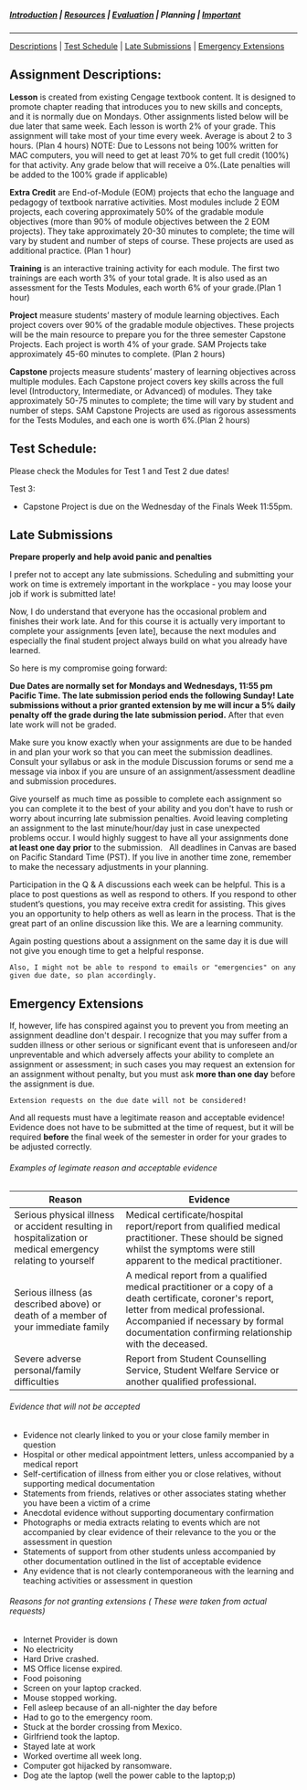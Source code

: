 ##### [Introduction](introduction) | [Resources](resources) | [Evaluation](evaluation) | Planning | [Important](important)
***
[Descriptions](#assignment-descriptions) | [Test Schedule](#test-schedule) | [Late Submissions](#late-submissions) | [Emergency Extensions](#emergency-extensions)

## Assignment Descriptions:
**Lesson** is created from existing Cengage textbook content. It is designed to promote chapter reading that introduces you to new skills and concepts, and it is normally due on Mondays. Other assignments listed below will be due later that same week. Each lesson is worth 2% of your grade. This assignment will take most of your time every week. Average is about 2 to 3 hours. (Plan 4 hours) NOTE: Due to Lessons not being 100% written for MAC computers, you will need to get at least 70% to get full credit (100%) for that activity. Any grade below that will receive a 0%.(Late penalties will be added to the 100% grade if applicable) 

**Extra Credit** are End-of-Module (EOM) projects that echo the language and pedagogy of textbook narrative activities. Most modules include 2 EOM projects, each covering approximately 50% of the gradable module objectives (more than 90% of module objectives between the 2 EOM projects). They take approximately 20-30 minutes to complete; the time will vary by student and number of steps of course. These projects are used as additional practice. (Plan 1 hour)

**Training** is an interactive training activity for each module. The first two trainings are each worth 3% of your total grade. It is also used as an assessment for the Tests Modules, each worth 6% of your grade.(Plan 1 hour)

**Project** measure students’ mastery of module learning objectives. Each project covers over 90% of the gradable module objectives. These projects will be the main resource to prepare you for the three semester Capstone Projects. Each project is worth 4% of your grade. SAM Projects take approximately 45-60 minutes to complete. (Plan 2 hours) 

**Capstone** projects measure students’ mastery of learning objectives across multiple modules. Each Capstone project covers key skills across the full level (Introductory, Intermediate, or Advanced) of modules. They take approximately 50-75 minutes to complete; the time will vary by student and number of steps. SAM Capstone Projects are used as rigorous assessments for the Tests Modules, and each one is worth 6%.(Plan 2 hours)  

## Test Schedule:
Please check the Modules for Test 1 and Test 2 due dates!

Test 3:
* Capstone Project is due on the Wednesday of the Finals Week 11:55pm. 

## Late Submissions
**Prepare properly and help avoid panic and penalties**

I prefer not to accept any late submissions. Scheduling and submitting your work on time is extremely important in the workplace - you may loose your job if work is submitted late!

Now, I do understand that everyone has the occasional problem and finishes their work late. And for this course it is actually very important to complete your assignments [even late], because the next modules and especially the final student project always build on what you already have learned.

So here is my compromise going forward:

**Due Dates are normally set for Mondays and Wednesdays, 11:55 pm Pacific Time. The late submission period ends the following Sunday! Late submissions without a prior granted extension by me will incur a 5% daily penalty off the grade during the late submission period.** After that even late work will not be graded.

Make sure you know exactly when your assignments are due to be handed in and plan your work so that you can meet the submission deadlines. Consult your syllabus or ask in the module Discussion forums or send me a message via inbox if you are unsure of an assignment/assessment deadline and submission procedures.

Give yourself as much time as possible to complete each assignment so you can complete it to the best of your ability and you don't have to rush or worry about incurring late submission penalties. Avoid leaving completing an assignment to the last minute/hour/day just in case unexpected problems occur. I would highly suggest to have all your assignments done **at least one day prior** to the submission.
 
All deadlines in Canvas are based on Pacific Standard Time (PST). If you live in another time zone, remember to make the necessary adjustments in your planning.

Participation in the Q & A discussions each week can be helpful. This is a place to post questions as well as respond to others. If you respond to other student’s questions, you may receive extra credit for assisting. This gives you an opportunity to help others as well as learn in the process. That is the great part of an online discussion like this. We are a learning community.

Again posting questions about a assignment on the same day it is due will not give you enough time to get a helpful response.

```Also, I might not be able to respond to emails or "emergencies" on any given due date, so plan accordingly.```

## Emergency Extensions
If, however, life has conspired against you to prevent you from meeting an assignment deadline don't despair. I recognize that you may suffer from a sudden illness or other serious or significant event that is unforeseen and/or unpreventable and which adversely affects your ability to complete an assignment or assessment; in such cases you may request an extension for an assignment without penalty, but you must ask **more than one day** before the assignment is due. 

```Extension requests on the due date will not be considered!```

And all requests must have a legitimate reason and acceptable evidence! Evidence does not have to be submitted at the time of request, but it will be required **before** the final week of the semester in order for your grades to be adjusted correctly.   

###### Examples of legimate reason and acceptable evidence

|Reason| Evidence |
|--------|--------|
| Serious physical illness or accident resulting in hospitalization or medical emergency relating to yourself | Medical certificate/hospital report/report from qualified medical practitioner. These should be signed whilst the symptoms were still apparent to the medical practitioner. |
| Serious illness (as described above) or death of a member of your immediate family | A medical report from a qualified medical practitioner or a copy of a death certificate, coroner's report, letter from medical professional. Accompanied if necessary by formal documentation confirming relationship with the deceased.| 
|Severe adverse personal/family difficulties | Report from Student Counselling Service, Student Welfare Service or another qualified professional.|


###### Evidence that will not be accepted
*   Evidence not clearly linked to you or your close family member in question
*   Hospital or other medical appointment letters, unless accompanied by a medical report
*   Self-certification of illness from either you or close relatives, without supporting medical documentation
*   Statements from friends, relatives or other associates stating whether you have been a victim of a crime
*   Anecdotal evidence without supporting documentary confirmation
*   Photographs or media extracts relating to events which are not accompanied by clear evidence of their relevance to the you or the assessment in question
*   Statements of support from other students unless accompanied by other documentation outlined in the list of acceptable evidence
*   Any evidence that is not clearly contemporaneous with the learning and teaching activities or assessment in question

###### Reasons for not granting extensions ( These were taken from actual requests)
*   Internet Provider is down
*   No electricity
*   Hard Drive crashed.
*   MS Office license expired.
*   Food poisoning
*   Screen on your laptop cracked.
*   Mouse stopped working.
*   Fell asleep because of an all-nighter the day before
*   Had to go to the emergency room.
*   Stuck at the border crossing from Mexico.
*   Girlfriend took the laptop.
*   Stayed late at work
*   Worked overtime all week long.
*   Computer got hijacked by ransomware.
*   Dog ate the laptop (well the power cable to the laptop;p)
